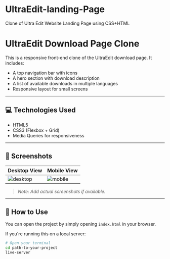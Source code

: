 # UltraEdit-landing-Page
Clone of Ultra Edit Website Landing Page using CSS+HTML
# UltraEdit Download Page Clone

This is a responsive front-end clone of the UltraEdit download page. It includes:
- A top navigation bar with icons
- A hero section with download description
- A list of available downloads in multiple languages
- Responsive layout for small screens

---

## 💻 Technologies Used

- HTML5
- CSS3 (Flexbox + Grid)
- Media Queries for responsiveness

---

## 📸 Screenshots

| Desktop View | Mobile View |
|--------------|-------------|
| ![desktop](screenshot-desktop.png) | ![mobile](screenshot-mobile.png) |

> _Note: Add actual screenshots if available._

---

## 🧰 How to Use

You can open the project by simply opening `index.html` in your browser.

If you're running this on a local server:

```bash
# Open your terminal
cd path-to-your-project
live-server
